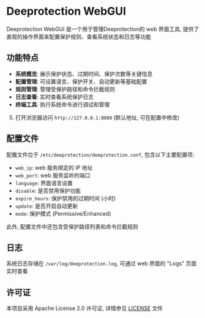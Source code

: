 # Deeprotection WebGUI

Deeprotection WebGUI 是一个用于管理Deeprotection的 web 界面工具, 提供了直观的操作界面来配置保护规则、查看系统状态和日志等功能

## 功能特点

- **系统概览**: 展示保护状态、过期时间、保护次数等关键信息
- **配置管理**: 可设置语言、保护开关、自动更新等基础配置
- **规则管理**: 管理受保护路径和命令拦截规则
- **日志查看**: 实时查看系统保护日志
- **终端工具**: 执行系统命令进行调试和管理

5. 打开浏览器访问 `http://127.0.0.1:8080` (默认地址, 可在配置中修改)

## 配置文件

配置文件位于 `/etc/deeprotection/deeprotection.conf`, 包含以下主要配置项:

- `web_ip`: web 服务绑定的 IP 地址
- `web_port`: web 服务监听的端口
- `language`: 界面语言设置
- `disable`: 是否禁用保护功能
- `expire_hours`: 保护禁用的过期时间 (小时)
- `update`: 是否开启自动更新
- `mode`: 保护模式 (Permissive/Enhanced)

此外, 配置文件中还包含受保护路径列表和命令拦截规则

## 日志

系统日志存储在 `/var/log/deeprotection.log`, 可通过 web 界面的 "Logs" 页面实时查看

## 许可证

本项目采用 Apache License 2.0 许可证, 详情参见 [LICENSE](release_bin/LICENSE) 文件
